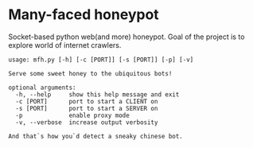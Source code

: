 # Many-faced honeypot
Socket-based python web(and more) honeypot.
Goal of the project is to explore world of internet crawlers.

```
usage: mfh.py [-h] [-c [PORT]] [-s [PORT]] [-p] [-v]

Serve some sweet honey to the ubiquitous bots!

optional arguments:
  -h, --help     show this help message and exit
  -c [PORT]      port to start a CLIENT on
  -s [PORT]      port to start a SERVER on
  -p             enable proxy mode
  -v, --verbose  increase output verbosity

And that`s how you`d detect a sneaky chinese bot.
```
